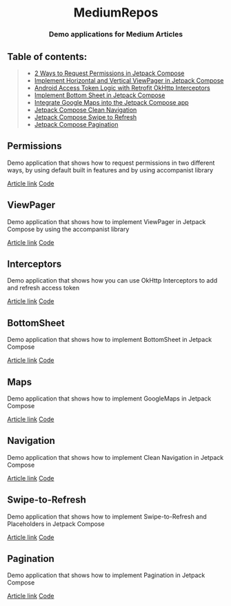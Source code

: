 <h1 align="center">MediumRepos</h1>

<h3 align="center">Demo applications for Medium Articles</h3>

## Table of contents:
> * [2 Ways to Request Permissions in Jetpack Compose](#permissions)
> * [Implement Horizontal and Vertical ViewPager in Jetpack Compose](#viewpager)
> * [Android Access Token Logic with Retrofit OkHttp Interceptors](#interceptors)
> * [Implement Bottom Sheet in Jetpack Compose](#bottomsheet)
> * [Integrate Google Maps into the Jetpack Compose app](#maps)
> * [Jetpack Compose Clean Navigation](#navigation)
> * [Jetpack Compose Swipe to Refresh](#swipe-to-refresh)
> * [Jetpack Compose Pagination](#pagination)


## Permissions

Demo application that shows how to request permissions in two different ways, by using default built in features and by using accompanist library

[Article link](https://medium.com/@igorstevanovic99/jetpack-compose-request-permissions-in-two-ways-fd81c4a702c)
[Code](https://github.com/Giga99/MediumRepos/tree/main/permissions)

## ViewPager

Demo application that shows how to implement ViewPager in Jetpack Compose by using the accompanist library

[Article link](https://betterprogramming.pub/implement-horizontal-and-vertical-viewpager-in-jetpack-compose-a7a91f2ac746)
[Code](https://github.com/Giga99/MediumRepos/tree/main/viewpager)

## Interceptors

Demo application that shows how you can use OkHttp Interceptors to add and refresh access token

[Article link](https://betterprogramming.pub/android-access-token-logic-with-retrofit-okhttp-interceptors-740ea48547a0)
[Code](https://github.com/Giga99/MediumRepos/tree/main/interceptors)

## BottomSheet

Demo application that shows how to implement BottomSheet in Jetpack Compose

[Article link](https://betterprogramming.pub/implement-bottom-sheet-in-jetpack-compose-d6472e8eaf2e)
[Code](https://github.com/Giga99/MediumRepos/tree/main/bottomsheet)

## Maps

Demo application that shows how to implement GoogleMaps in Jetpack Compose

[Article link](https://medium.com/p/c2710a226af2#6f49-9d05d20af70b)
[Code](https://github.com/Giga99/MediumRepos/tree/main/maps)


## Navigation

Demo application that shows how to implement Clean Navigation in Jetpack Compose

[Article link](https://betterprogramming.pub/jetpack-compose-clean-navigation-94b386f7a076)
[Code](https://github.com/Giga99/MediumRepos/tree/main/navigation)

## Swipe-to-Refresh

Demo application that shows how to implement Swipe-to-Refresh and Placeholders in Jetpack Compose

[Article link](https://betterprogramming.pub/jetpack-compose-swipe-to-refresh-1d93775970e8)
[Code](https://github.com/Giga99/MediumRepos/tree/main/swipetorefreshplaceholder)

## Pagination

Demo application that shows how to implement Pagination in Jetpack Compose

[Article link]()
[Code](https://github.com/Giga99/MediumRepos/tree/main/pagination)
